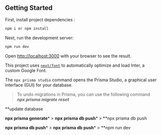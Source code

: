 

## Getting Started

First, install project dependencies :
```bash
npm i or npm install 

```

Next, run the development server:

```bash
npm run dev

```

Open [http://localhost:3000](http://localhost:3000) with your browser to see the result.

This project uses [`next/font`](https://nextjs.org/docs/basic-features/font-optimization) to automatically optimize and load Inter, a custom Google Font.

The ``` npx prisma studio ``` command opens the Prisma Studio, a graphical user interface (GUI) for your database.

> To undo migrations in Prisma, you can use the following command 
***npx prisma migrate reset***
> 

**update database 

**npx prisma generate*** > **npx prisma db push*** > **npx prisma db push 

**npx prisma db push*** > **npx prisma db push*** > **npm run dev


